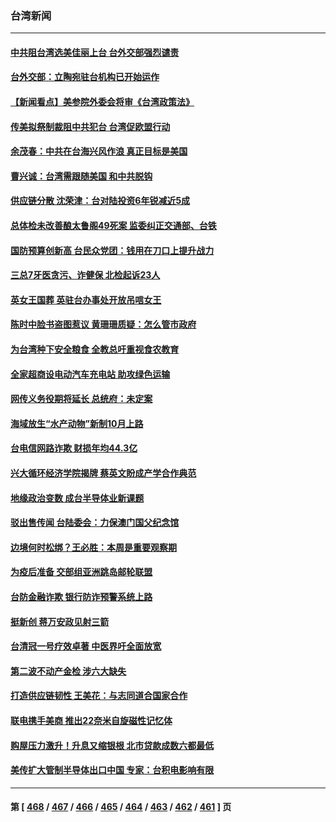 ### 台湾新闻
---
#### [中共阻台湾选美佳丽上台 台外交部强烈谴责](../../pages/ncid1349361/n13824660.md) 
#### [台外交部：立陶宛驻台机构已开始运作](../../pages/ncid1349361/n13824542.md) 
#### [【新闻看点】美参院外委会将审《台湾政策法》](../../pages/ncid1349361/n13824418.md) 
#### [传美拟祭制裁阻中共犯台 台湾促欧盟行动](../../pages/ncid1349361/n13824369.md) 
#### [余茂春：中共在台海兴风作浪 真正目标是美国](../../pages/ncid1349361/n13824313.md) 
#### [曹兴诚：台湾需跟随美国 和中共脱钩](../../pages/ncid1349361/n13824177.md) 
#### [供应链分散 沈荣津：台对陆投资6年锐减近5成](../../pages/ncid1349361/n13823921.md) 
#### [总体检未改善酿太鲁阁49死案 监委纠正交通部、台铁](../../pages/ncid1349361/n13824146.md) 
#### [国防预算创新高 台民众党团：钱用在刀口上提升战力](../../pages/ncid1349361/n13824142.md) 
#### [三总7牙医贪污、诈健保 北检起诉23人](../../pages/ncid1349361/n13824151.md) 
#### [英女王国葬 英驻台办事处开放吊唁女王](../../pages/ncid1349361/n13824141.md) 
#### [陈时中脸书盗图惹议 黄珊珊质疑：怎么管市政府](../../pages/ncid1349361/n13824140.md) 
#### [为台湾种下安全粮食 全教总吁重视食农教育](../../pages/ncid1349361/n13824152.md) 
#### [全家超商设电动汽车充电站 助攻绿色运输](../../pages/ncid1349361/n13824154.md) 
#### [网传义务役期将延长 总统府：未定案](../../pages/ncid1349361/n13824156.md) 
#### [海域放生“水产动物”新制10月上路](../../pages/ncid1349361/n13824162.md) 
#### [台电信网路诈欺 财损年均44.3亿](../../pages/ncid1349361/n13824158.md) 
#### [兴大循环经济学院揭牌 蔡英文盼成产学合作典范](../../pages/ncid1349361/n13824170.md) 
#### [地缘政治变数 成台半导体业新课题](../../pages/ncid1349361/n13824132.md) 
#### [驳出售传闻 台陆委会：力保澳门国父纪念馆](../../pages/ncid1349361/n13824109.md) 
#### [边境何时松绑？王必胜：本周是重要观察期](../../pages/ncid1349361/n13824114.md) 
#### [为疫后准备 交部组亚洲跳岛邮轮联盟](../../pages/ncid1349361/n13824112.md) 
#### [台防金融诈欺 银行防诈预警系统上路](../../pages/ncid1349361/n13824107.md) 
#### [挺新创 蒋万安政见射三箭](../../pages/ncid1349361/n13824108.md) 
#### [台清冠一号疗效卓著 中医界吁全面放宽](../../pages/ncid1349361/n13824111.md) 
#### [第二波不动产金检 涉六大缺失](../../pages/ncid1349361/n13824096.md) 
#### [打造供应链韧性 王美花：与志同道合国家合作](../../pages/ncid1349361/n13824008.md) 
#### [联电携手美商 推出22奈米自旋磁性记忆体](../../pages/ncid1349361/n13824038.md) 
#### [购屋压力激升！升息又缩银根 北市贷款成数六都最低](../../pages/ncid1349361/n13824040.md) 
#### [美传扩大管制半导体出口中国 专家：台积电影响有限](../../pages/ncid1349361/n13824042.md) 

---
#### 第 [ [468](./468.md) / [467](./467.md) / [466](./466.md) / [465](./465.md) / [464](./464.md) / [463](./463.md) / [462](./462.md) / [461](./461.md) ] 页
